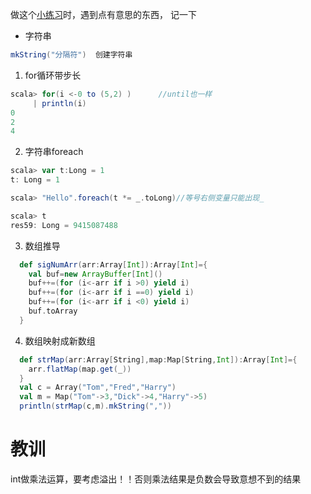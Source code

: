 做这个[小练习](http://www.voycn.com/article/scala-scalalianxitiyi)时，遇到点有意思的东西， 记一下

- 字符串

```scala
mkString("分隔符")  创建字符串
```



1. for循环带步长

```scala
scala> for(i <-0 to (5,2) )      //until也一样
     | println(i)
0
2
4
```

2. 字符串foreach

```scala
scala> var t:Long = 1
t: Long = 1

scala> "Hello".foreach(t *= _.toLong)//等号右侧变量只能出现_

scala> t
res59: Long = 9415087488
```

3. 数组推导

```scala
  def sigNumArr(arr:Array[Int]):Array[Int]={
    val buf=new ArrayBuffer[Int]()
    buf++=(for (i<-arr if i >0) yield i)
    buf++=(for (i<-arr if i ==0) yield i)
    buf++=(for (i<-arr if i <0) yield i)
    buf.toArray
  }
```

4. 数组映射成新数组

```scala
  def strMap(arr:Array[String],map:Map[String,Int]):Array[Int]={
    arr.flatMap(map.get(_))
  }
  val c = Array("Tom","Fred","Harry")
  val m = Map("Tom"->3,"Dick"->4,"Harry"->5)
  println(strMap(c,m).mkString(","))
```

# 教训

int做乘法运算，要考虑溢出！！否则乘法结果是负数会导致意想不到的结果